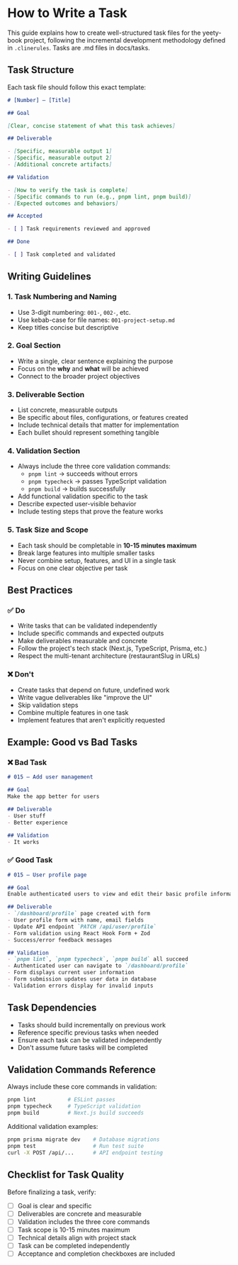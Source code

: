 # How to Write a Task

This guide explains how to create well-structured task files for the yeety-book project, following the incremental development methodology defined in `.clinerules`.
Tasks are .md files in docs/tasks.

## Task Structure

Each task file should follow this exact template:

```markdown
# [Number] – [Title]

## Goal

[Clear, concise statement of what this task achieves]

## Deliverable

- [Specific, measurable output 1]
- [Specific, measurable output 2]
- [Additional concrete artifacts]

## Validation

- [How to verify the task is complete]
- [Specific commands to run (e.g., pnpm lint, pnpm build)]
- [Expected outcomes and behaviors]

## Accepted

- [ ] Task requirements reviewed and approved

## Done

- [ ] Task completed and validated
```

## Writing Guidelines

### 1. Task Numbering and Naming

- Use 3-digit numbering: `001-`, `002-`, etc.
- Use kebab-case for file names: `001-project-setup.md`
- Keep titles concise but descriptive

### 2. Goal Section

- Write a single, clear sentence explaining the purpose
- Focus on the **why** and **what** will be achieved
- Connect to the broader project objectives

### 3. Deliverable Section

- List concrete, measurable outputs
- Be specific about files, configurations, or features created
- Include technical details that matter for implementation
- Each bullet should represent something tangible

### 4. Validation Section

- Always include the three core validation commands:
  - `pnpm lint` → succeeds without errors
  - `pnpm typecheck` → passes TypeScript validation
  - `pnpm build` → builds successfully
- Add functional validation specific to the task
- Describe expected user-visible behavior
- Include testing steps that prove the feature works

### 5. Task Size and Scope

- Each task should be completable in **10-15 minutes maximum**
- Break large features into multiple smaller tasks
- Never combine setup, features, and UI in a single task
- Focus on one clear objective per task

## Best Practices

### ✅ Do

- Write tasks that can be validated independently
- Include specific commands and expected outputs
- Make deliverables measurable and concrete
- Follow the project's tech stack (Next.js, TypeScript, Prisma, etc.)
- Respect the multi-tenant architecture (restaurantSlug in URLs)

### ❌ Don't

- Create tasks that depend on future, undefined work
- Write vague deliverables like "improve the UI"
- Skip validation steps
- Combine multiple features in one task
- Implement features that aren't explicitly requested

## Example: Good vs Bad Tasks

### ❌ Bad Task

```markdown
# 015 – Add user management

## Goal
Make the app better for users

## Deliverable
- User stuff
- Better experience

## Validation
- It works
```

### ✅ Good Task

```markdown
# 015 – User profile page

## Goal
Enable authenticated users to view and edit their basic profile information in the dashboard.

## Deliverable
- `/dashboard/profile` page created with form
- User profile form with name, email fields
- Update API endpoint `PATCH /api/user/profile`
- Form validation using React Hook Form + Zod
- Success/error feedback messages

## Validation
- `pnpm lint`, `pnpm typecheck`, `pnpm build` all succeed
- Authenticated user can navigate to `/dashboard/profile`
- Form displays current user information
- Form submission updates user data in database
- Validation errors display for invalid inputs
```

## Task Dependencies

- Tasks should build incrementally on previous work
- Reference specific previous tasks when needed
- Ensure each task can be validated independently
- Don't assume future tasks will be completed

## Validation Commands Reference

Always include these core commands in validation:

```bash
pnpm lint          # ESLint passes
pnpm typecheck     # TypeScript validation
pnpm build         # Next.js build succeeds
```

Additional validation examples:

```bash
pnpm prisma migrate dev    # Database migrations
pnpm test                  # Run test suite
curl -X POST /api/...      # API endpoint testing
```

## Checklist for Task Quality

Before finalizing a task, verify:

- [ ] Goal is clear and specific
- [ ] Deliverables are concrete and measurable
- [ ] Validation includes the three core commands
- [ ] Task scope is 10-15 minutes maximum
- [ ] Technical details align with project stack
- [ ] Task can be completed independently
- [ ] Acceptance and completion checkboxes are included

